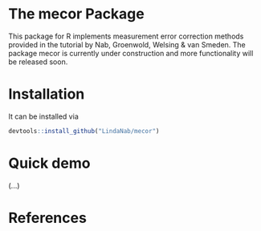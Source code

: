 <!-- README.md is generated from README.Rmd. Please edit that file -->
The mecor Package
=================

This package for R implements measurement error correction methods provided in the tutorial by Nab, Groenwold, Welsing & van Smeden. The package mecor is currently under construction and more functionality will be released soon.

Installation
============

It can be installed via

``` r
devtools::install_github("LindaNab/mecor")
```

Quick demo
==========

(...)

References
==========
